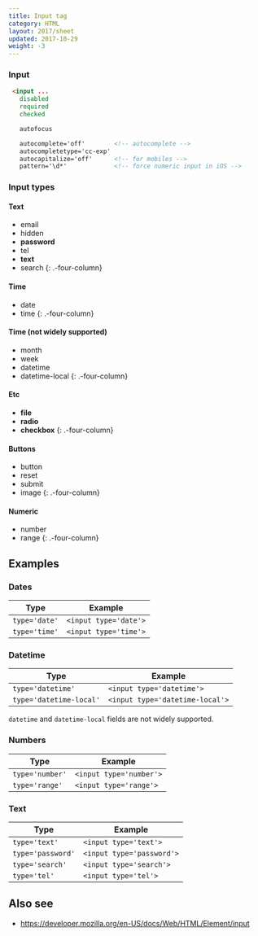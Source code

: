 ```yaml
---
title: Input tag
category: HTML
layout: 2017/sheet
updated: 2017-10-29
weight: -3
---
```


### Input

```html
 <input ...
   disabled
   required
   checked
```

```html
   autofocus
```

```html
   autocomplete='off'        <!-- autocomplete -->
   autocompletetype='cc-exp'
   autocapitalize='off'      <!-- for mobiles -->
   pattern='\d*'             <!-- force numeric input in iOS -->
```

### Input types

#### Text

* email
* hidden
* **password**
* tel
* **text**
* search
{: .-four-column}

#### Time

* date
* time
{: .-four-column}

#### Time (not widely supported)

* month
* week
* datetime
* datetime-local
{: .-four-column}

#### Etc

* **file**
* **radio**
* **checkbox**
{: .-four-column}

#### Buttons

* button
* reset
* submit
* image
{: .-four-column}

#### Numeric

* number
* range
{: .-four-column}

## Examples

### Dates

| Type          | Example               |
|---------------|-----------------------|
| `type='date'` | `<input type='date'>` |
| `type='time'` | `<input type='time'>` |

### Datetime

| Type                    | Example                         |
|-------------------------|---------------------------------|
| `type='datetime'`       | `<input type='datetime'>`       |
| `type='datetime-local'` | `<input type='datetime-local'>` |

`datetime` and `datetime-local` fields are not widely supported.

### Numbers

| Type            | Example                 |
|-----------------|-------------------------|
| `type='number'` | `<input type='number'>` |
| `type='range'`  | `<input type='range'>`  |

### Text

| Type              | Example                   |
|-------------------|---------------------------|
| `type='text'`     | `<input type='text'>`     |
| `type='password'` | `<input type='password'>` |
| `type='search'`   | `<input type='search'>`   |
| `type='tel'`      | `<input type='tel'>`      |

## Also see

 * <https://developer.mozilla.org/en-US/docs/Web/HTML/Element/input>
